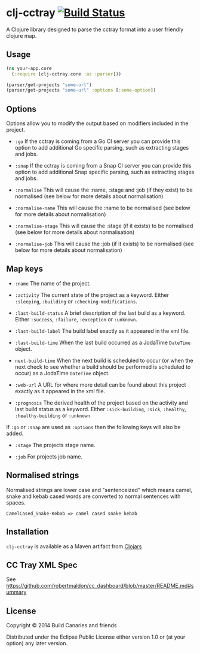 # clj-cctray [![Build Status](https://snap-ci.com/build-canaries/clj-cctray/branch/master/build_image)](https://snap-ci.com/build-canaries/clj-cctray/branch/master)

A Clojure library designed to parse the cctray format into a user friendly clojure map.

## Usage

```clojure
(ns your-app.core
  (:require [clj-cctray.core :as :parser]))

(parser/get-projects "some-url")
(parser/get-projects "some-url" :options [:some-option])
```

## Options

Options allow you to modify the output based on modifiers included in the project.

- `:go`
  If the cctray is coming from a Go CI server you can provide this option to add additional Go specific parsing, such as
  extracting stages and jobs.

- `:snap`
  If the cctray is coming from a Snap CI server you can provide this option to add additional Snap specific parsing, such as
  extracting stages and jobs.

- `:normalise`
  This will cause the :name, :stage and :job (if they exist) to be normalised (see below for more details about normalisation)

- `:normalise-name`
  This will cause the :name to be normalised (see below for more details about normalisation)

- `:normalise-stage`
  This will cause the :stage (if it exists) to be normalised (see below for more details about normalisation)

- `:normalise-job`
  This will cause the :job (if it exists) to be normalised (see below for more details about normalisation)

## Map keys

- `:name`
  The name of the project.

- `:activity`
  The current state of the project as a keyword. Either `:sleeping`, `:building` or `:checking-modifications`.

- `:last-build-status`
  A brief description of the last build as a keyword. Either `:success`, `:failure`, `:exception` or `:unknown`.

- `:last-build-label`
  The build label exactly as it appeared in the xml file.

- `:last-build-time`
  When the last build occurred as a JodaTime `DateTime` object.

- `next-build-time`
  When the next build is scheduled to occur (or when the next check to see whether a build should be performed is
  scheduled to occur) as a JodaTime `DateTime` object.

- `:web-url`
  A URL for where more detail can be found about this project exactly as it appeared in the xml file.

- `:prognosis`
  The derived health of the project based on the activity and last build status as a keyword. Either `:sick-building`,
  `:sick`, `:healthy`, `:healthy-building` or `:unknown`

If `:go` or `:snap` are used as `:options` then the following keys will also be added.

- `:stage`
  The projects stage name.

- `:job`
  For projects job name.

## Normalised strings

Normalised strings are lower case and "sentenceized" which means camel, snake and kebab cased words are converted to normal sentences with spaces.

```
CamelCased_Snake-Kebab => camel cased snake kebab
```

## Installation

`clj-cctray` is available as a Maven artifact from [Clojars](http://clojars.org/clj-cctray)

## CC Tray XML Spec

See https://github.com/robertmaldon/cc_dashboard/blob/master/README.md#summary

## License

Copyright © 2014 Build Canaries and friends

Distributed under the Eclipse Public License either version 1.0 or (at
your option) any later version.
